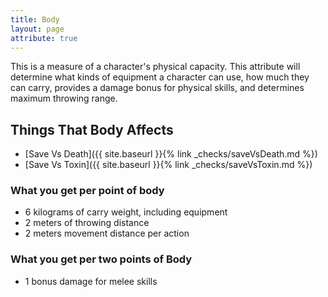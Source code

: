```yaml
---
title: Body
layout: page
attribute: true
---
```


This is a measure of a character's physical capacity. This attribute will determine what kinds of equipment a character can use, how much they can carry, provides a damage bonus for physical skills, and determines maximum throwing range.


## Things That Body Affects
- [Save Vs Death]({{ site.baseurl }}{% link _checks/saveVsDeath.md %})
- [Save Vs Toxin]({{ site.baseurl }}{% link _checks/saveVsToxin.md %})


### What you get per point of body
- 6 kilograms of carry weight, including equipment
- 2 meters of throwing distance
- 2 meters movement distance per action


### What you get per two points of Body
- 1 bonus damage for melee skills
